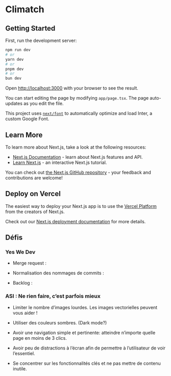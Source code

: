 # Climatch
## Getting Started

First, run the development server:

```bash
npm run dev
# or
yarn dev
# or
pnpm dev
# or
bun dev
```

Open [http://localhost:3000](http://localhost:3000) with your browser to see the result.

You can start editing the page by modifying `app/page.tsx`. The page auto-updates as you edit the file.

This project uses [`next/font`](https://nextjs.org/docs/basic-features/font-optimization) to automatically optimize and load Inter, a custom Google Font.

## Learn More

To learn more about Next.js, take a look at the following resources:

- [Next.js Documentation](https://nextjs.org/docs) - learn about Next.js features and API.
- [Learn Next.js](https://nextjs.org/learn) - an interactive Next.js tutorial.

You can check out [the Next.js GitHub repository](https://github.com/vercel/next.js/) - your feedback and contributions are welcome!

## Deploy on Vercel

The easiest way to deploy your Next.js app is to use the [Vercel Platform](https://vercel.com/new?utm_medium=default-template&filter=next.js&utm_source=create-next-app&utm_campaign=create-next-app-readme) from the creators of Next.js.

Check out our [Next.js deployment documentation](https://nextjs.org/docs/deployment) for more details.


## Défis 


### Yes We Dev

- Merge request :

- Normalisation des nommages de commits :

- Backlog :

### ASI :  Ne rien faire, c’est parfois mieux

- Limiter le nombre d’images lourdes. Les images vectorielles peuvent vous aider !

- Utiliser des couleurs sombres. (Dark mode?)

- Avoir une navigation simple et pertinente: atteindre n’importe quelle page en moins de 3 clics.

- Avoir peu de distractions à l’écran afin de permettre à l’utilisateur de voir l’essentiel.

- Se concentrer sur les fonctionnalités clés et ne pas mettre de contenu inutile.
